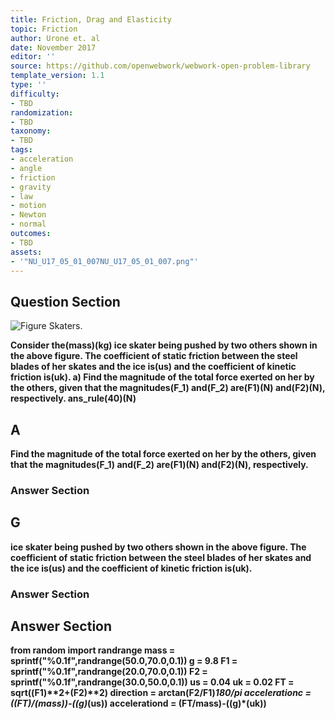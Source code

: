 ```yaml
---
title: Friction, Drag and Elasticity
topic: Friction
author: Urone et. al
date: November 2017
editor: ''
source: https://github.com/openwebwork/webwork-open-problem-library
template_version: 1.1
type: ''
difficulty:
- TBD
randomization:
- TBD
taxonomy:
- TBD
tags:
- acceleration
- angle
- friction
- gravity
- law
- motion
- Newton
- normal
outcomes:
- TBD
assets:
- '"NU_U17_05_01_007NU_U17_05_01_007.png"'
---
```


## Question Section 

![Figure Skaters.]("NU_U17_05_01_007NU_U17_05_01_007.png")

<b>
Consider the(mass)(kg) ice skater being pushed by two others shown in the above figure. The coefficient of static friction between the steel blades of her skates and the ice is(us) and the coefficient of kinetic friction is(uk).
a) Find the magnitude of the total force exerted on her by the others, given that the magnitudes(F_1) and(F_2) are(F1)(N) and(F2)(N), respectively.
ans_rule(40)(N)

## A
Find the magnitude of the total force exerted on her by the others, given that the magnitudes(F_1) and(F_2) are(F1)(N) and(F2)(N), respectively.
### Answer Section
## G
ice skater being pushed by two others shown in the above figure. The coefficient of static friction between the steel blades of her skates and the ice is(us) and the coefficient of kinetic friction is(uk).
### Answer Section


## Answer Section

from random import randrange
mass = sprintf("%0.1f",randrange(50.0,70.0,0.1))
g = 9.8
F1 = sprintf("%0.1f",randrange(20.0,70.0,0.1))
F2 = sprintf("%0.1f",randrange(30.0,50.0,0.1))
us = 0.04
uk = 0.02
FT = sqrt((F1)**2+(F2)**2)
direction = arctan(F2/F1)*180/pi
accelerationc = ((FT)/(mass))-((g)*(us))
accelerationd = (FT/mass)-((g)*(uk))